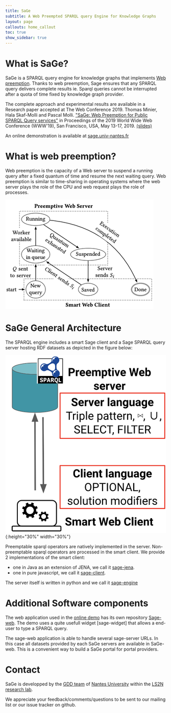 ```yaml
---
title: SaGe  
subtitle: A Web Preempted SPARQL query Engine for Knowledge Graphs
layout: page
callouts: home_callout
toc: true
show_sidebar: true
---
```


# What is SaGe?

SaGe is a SPARQL query engine for knowledge graphs that implements [Web preemption](#preemption). Thanks to web preemption, Sage ensures that any SPARQL query delivers complete results ie. Sparql queries cannot be interrupted after a quota of time fixed by knowledge graph provider. 

The complete approach and experimental results are available in a Research paper accepted at The Web Conference 2019. Thomas Minier, Hala Skaf-Molli and Pascal Molli. ["SaGe: Web Preemption for Public SPARQL Query services"](https://hal.archives-ouvertes.fr/hal-02017155/document) in Proceedings of the 2019 World Wide Web Conference (WWW'19), San Francisco, USA, May 13-17, 2019. [(slides)](https://docs.google.com/presentation/d/1zSMKwTq6N6IJFs4jFkOqRzpfooDDoLGhR-3yYRUSij8/present?slide=id.p)

An online demonstration is available at [sage.univ-nantes.fr](http://sage.univ-nantes.fr)



# <a name="preemption"></a>What is web preemption?

Web preemption is the capacity of a Web server to suspend a running query after a fixed quantum of time and resume the
next waiting query. Web preemption is similar to time-sharing in operating systems where the web server plays the role of the CPU and web request plays the role of processes.

![web preemption states](state.png)

# SaGe General Architecture

The SPARQL engine includes a smart Sage client and a Sage SPARQL query server hosting RDF datasets as depicted in the figure below:

![smart client](lcls.png){:height="30%" width="30%"}

Preemptable sparql operators are natively implemented in the server. Non-preemptable sparql operators are processed in the smart client. We provide 2 implementations of the smart client:
* one in Java as an extension of JENA, we call it [sage-jena](https://github.com/sage-org/sage-jena). 
* one in pure javascript, we call it [sage-client](https://github.com/sage-org/sage-client).

The server itself is written in python and we call it [sage-engine](https://github.com/sage-org/sage-engine)

# Additional Software components

The web application used in the [online demo](http://sage.univ-nantes.fr) has its own repository [Sage-web](https://github.com/sage-org/sage-web). The demo uses a quite usefull widget [sage-widget] that allows a end-user to type a SPARQL query.

The sage-web application is able to handle several sage-server URLs. In this case all datasets provided by each SaGe servers are available in SaGe-web. This is a convenient way to build a SaGe portal for portal providers.

# Contact

SaGe is developped by the [GDD team](https://sites.google.com/site/gddlina/) of [Nantes University](https://english.univ-nantes.fr/universite-de-nantes-welcome-2405740.kjsp?RH=INSTITUTIONNEL_FR&RF=INSTITUTIONNEL_EN) within the [LS2N research lab](https://www.ls2n.fr/?lang=en).

We appreciate your feedback/comments/questions to be sent to our mailing list or our issue tracker on github.
